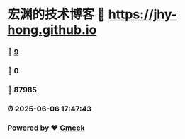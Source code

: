 # 宏渊的技术博客 :link: https://jhy-hong.github.io 
### :page_facing_up: [9](https://jhy-hong.github.io/tag.html) 
### :speech_balloon: 0 
### :hibiscus: 87985 
### :alarm_clock: 2025-06-06 17:47:43 
### Powered by :heart: [Gmeek](https://github.com/Meekdai/Gmeek)
